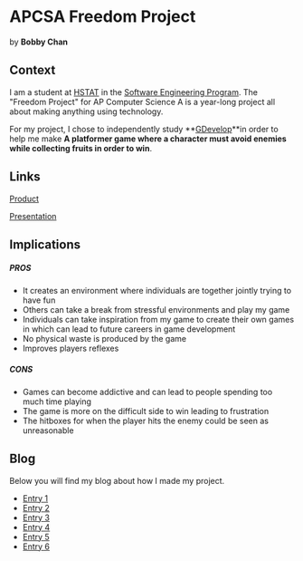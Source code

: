 # APCSA Freedom Project
by **Bobby Chan**

## Context
I am a student at [HSTAT](https://www.hstat.org/) in the [Software Engineering Program](https://hstatsep.github.io/). The "Freedom Project" for AP Computer Science A is a year-long project all about making anything using technology.

For my project, I chose to independently study **[GDevelop](https://gdevelop.io/)**in order to help me make **A platformer game where a character must avoid enemies while collecting fruits in order to win**.

## Links

[Product](https://gd.games/games/d38f1634-5965-42fe-98eb-8109b8e7c6d8)

[Presentation](https://docs.google.com/presentation/d/1NXGK1hCNqgL8OifrMw6qU4KLLWvWeY1lRx9OEqugvx8/edit?slide=id.g359f7e38fce_0_37830#slide=id.g359f7e38fce_0_37830)

## Implications

##### PROS
* It creates an environment where individuals are together jointly trying to have fun
* Others can take a break from stressful environments and play my game
* Individuals can take inspiration from my game to create their own games in which can lead to future careers in game development
* No physical waste is produced by the game
* Improves players reflexes
  
##### CONS
* Games can become addictive and can lead to people spending too much time playing
* The game is more on the difficult side to win leading to frustration
* The hitboxes for when the player hits the enemy could be seen as unreasonable


## Blog
Below you will find my blog about how I made my project.

* [Entry 1](blog/entry01.md)
* [Entry 2](blog/entry02.md)
* [Entry 3](blog/entry03.md)
* [Entry 4](blog/entry04.md)
* [Entry 5](blog/entry05.md)
* [Entry 6](blog/entry06.md)


